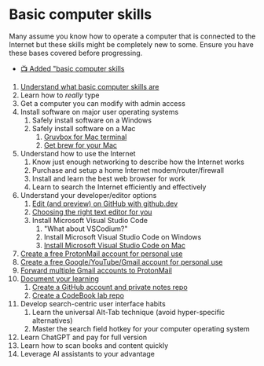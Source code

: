 # Basic computer skills

Many assume you know how to operate a computer that is connected to the Internet but these skills might be completely new to some. Ensure you have these bases covered before progressing.

* [📺 Added "basic computer skills](https://youtu.be/d47s-BQke6M)

1. [Understand what basic computer skills are](https://youtu.be/ZeKEUgHW3dE) 
1. Learn how to *really* type
1. Get a computer you can modify with admin access
1. Install software on major user operating systems
    1. Safely install software on a Windows
    1. Safely install software on a Mac
        1. [Gruvbox for Mac terminal](https://youtu.be/-ENS9Huq3dA)
        1. [Get brew for your Mac](https://youtu.be/xzDnBnmgXeE)
1. Understand how to use the Internet
    1. Know just enough networking to describe how the Internet works
    1. Purchase and setup a home Internet modem/router/firewall
    1. Install and learn the best web browser for work
    1. Learn to search the Internet efficiently and effectively
1. Understand your developer/editor options
    1. [Edit (and preview) on GitHub with github.dev](https://youtu.be/QLta2MNjMMA)
    1. [Choosing the right text editor for you](https://youtu.be/iT1mP8leRsU)
    1. Install Microsoft Visual Studio Code
        1. "What about VSCodium?"
        1. Install Microsoft Visual Studio Code on Windows
        1. [Install Microsoft Visual Studio Code on Mac](https://youtu.be/92jCCqGF5rU)
1. [Create a free ProtonMail account for personal use](https://youtu.be/MSH_gJtqBSg)
1. [Create a free Google/YouTube/Gmail account for personal use](https://youtu.be/yAe4ZJvqeC4)
1. [Forward multiple Gmail accounts to ProtonMail](https://youtu.be/8A_8g5oiokc)
1. [Document your learning](https://youtu.be/jD_MAEKMOQo)
    1. [Create a GitHub account and private notes repo](https://youtu.be/0RnvLIDboNQ)
    1. [Create a CodeBook lab repo](https://youtu.be/UTmQLddjPTU)
1. Develop search-centric user interface habits
    1. Learn the universal Alt-Tab technique (avoid hyper-specific alternatives)
    1. Master the search field hotkey for your computer operating system
1. Learn ChatGPT and pay for full version
1. Learn how to scan books and content quickly
1. Leverage AI assistants to your advantage


